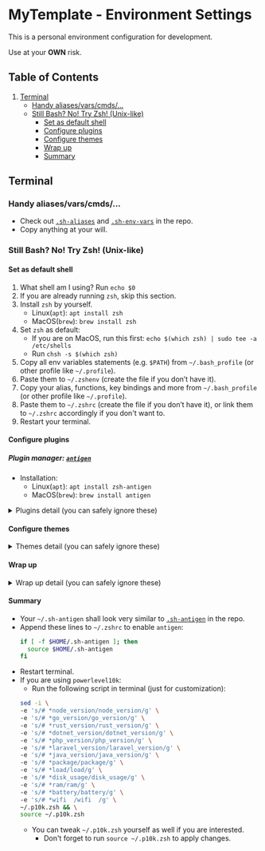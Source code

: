 # MyTemplate - Environment Settings

This is a personal environment configuration for development.

Use at your **OWN** risk.

## Table of Contents

1. [Terminal](#terminal)
    - [Handy aliases/vars/cmds/...](#handy-aliases/vars/cmds/)
    - [Still Bash? No! Try Zsh! (Unix-like)](#still-bash-no-try-zsh-unix-like)
        - [Set as default shell](#set-as-default-shell)
        - [Configure plugins](#configure-plugins)
        - [Configure themes](#configure-themes)
        - [Wrap up](#wrap-up)
        - [Summary](#summary)

## Terminal

### Handy aliases/vars/cmds/...

- Check out [`.sh-aliases`](https://github.com/jerryc05/MyTemplate/blob/__env-settings/.sh-aliases) and [`.sh-env-vars`](https://github.com/jerryc05/MyTemplate/blob/__env-settings/.sh-env.vars) in the repo.
- Copy anything at your will.

### Still Bash? No! Try Zsh! (Unix-like)

#### Set as default shell

1. What shell am I using? Run `echo $0`
2. If you are already running `zsh`, skip this section.
3. Install `zsh` by yourself.
    - Linux(`apt`): `apt install zsh`
    - MacOS(`brew`): `brew install zsh`
4. Set `zsh` as default:
    - If you are on MacOS, run this first: `echo $(which zsh) | sudo tee -a /etc/shells`
    - Run `chsh -s $(which zsh)`
5. Copy all env variables statements (e.g. `$PATH`) from `~/.bash_profile` (or other profile like `~/.profile`).
6. Paste them to `~/.zshenv` (create the file if you don’t have it).
7. Copy your alias, functions, key bindings and more from `~/.bash_profile` (or other profile like `~/.profile`).
8. Paste them to `~/.zshrc` (create the file if you don’t have it), or link them to `~/.zshrc` accordingly if you don't want to.
9. Restart your terminal.

#### Configure plugins

##### Plugin manager: [`antigen`](https://github.com/zsh-users/antigen)

- Installation:
    - Linux(`apt`): `apt install zsh-antigen`
    - MacOS(`brew`): `brew install antigen`

<details><summary>Plugins detail (you can safely ignore these)</summary><p>

##### Syntax highlighting: [`zsh-syntax-highlighting`](https://github.com/zsh-users/zsh-syntax-highlighting)

- Installation:
    - Append `antigen bundle zsh-users/zsh-syntax-highlighting` as the **LAST** (**LAST!** **LAST!**) `antigen bundle ...` in `~/.sh-antigen`.
- Configuration:
    - Maybe you will like to enable async mode:
        - Append `export ZSH_AUTOSUGGEST_USE_ASYNC=1` as well.

##### Automatic suggestions: [`zsh-autosuggestions`](https://github.com/zsh-users/zsh-autosuggestions)

- Installation:
    - Append `antigen bundle zsh-users/zsh-autosuggestions` to `~/.sh-antigen`.

##### Zsh completion: [`zsh-completions`](https://github.com/zsh-users/zsh-completions)

- Installation:
    - Append `antigen bundle zsh-users/zsh-completions` to `~/.sh-antigen`.

##### Safer command pasting: [`safe-paste`](https://github.com/ohmyzsh/ohmyzsh/tree/master/plugins/safe-paste)

- Installation:
    - Append `antigen bundle safe-paste` to `~/.sh-antigen`.

##### Filesystem navigation: [`z`](https://github.com/rupa/z)

- Installation:
    - Append `antigen bundle z` to `~/.sh-antigen`.

##### Invalid command helper: [`command-not-found`](https://github.com/ohmyzsh/ohmyzsh/tree/master/plugins/command-not-found)

- Installation:
    - Append `antigen bundle command-not-found` to `~/.sh-antigen`.

##### Directory listing: [`k`](https://github.com/supercrabtree/k)

- Installation:
    - Append `antigen bundle supercrabtree/k` to `~/.sh-antigen`.
    - MacOS users might want to install `coreutils` to show file sizes in human-readable format. [More info](https://github.com/supercrabtree/k#file-weight-colours).
        - Append `which numfmt >/dev/null || { which brew >/dev/null && brew install coreutils }` as well.

##### Pip autocomplete: [`pip`](https://github.com/ohmyzsh/ohmyzsh/tree/master/plugins/pip)

- Installation:
    - Append `antigen bundle pip` to `~/.sh-antigen`.

##### Terminal 256-color: [`zsh-256color`](https://github.com/chrissicool/zsh-256color)

- Installation:
    - Append `antigen bundle chrissicool/zsh-256color` to `~/.sh-antigen`.

</p></details>

#### Configure themes

<details><summary>Themes detail (you can safely ignore these)</summary><p>

##### [`powerlevel10k`](https://github.com/romkatv/powerlevel10k)

- Installation:
    - Append `antigen bundle romkatv/powerlevel10k` to `~/.sh-antigen`.

</p></details>

#### Wrap up

<details><summary>Wrap up detail (you can safely ignore these)</summary><p>

- Append `antigen apply` to `~/.sh-antigen`.

</p></details>

#### Summary

- Your `~/.sh-antigen` shall look very similar to [`.sh-antigen`](https://github.com/jerryc05/MyTemplate/blob/__env-settings/.sh-antigen) in the repo.
- Append these lines to `~/.zshrc` to enable `antigen`:
  ```sh
  if [ -f $HOME/.sh-antigen ]; then
    source $HOME/.sh-antigen
  fi
  ```
- Restart terminal.
- If you are using `powerlevel10k`:
    - Run the following script in terminal (just for customization):
    ```sh
    sed -i \
    -e 's/# *node_version/node_version/g' \
    -e 's/# *go_version/go_version/g' \
    -e 's/# *rust_version/rust_version/g' \
    -e 's/# *dotnet_version/dotnet_version/g' \
    -e 's/# *php_version/php_version/g' \
    -e 's/# *laravel_version/laravel_version/g' \
    -e 's/# *java_version/java_version/g' \
    -e 's/# *package/package/g' \
    -e 's/# *load/load/g' \
    -e 's/# *disk_usage/disk_usage/g' \
    -e 's/# *ram/ram/g' \
    -e 's/# *battery/battery/g' \
    -e 's/# *wifi  /wifi  /g' \
    ~/.p10k.zsh && \
    source ~/.p10k.zsh
    ```
    - You can tweak `~/.p10k.zsh` yourself as well if you are interested.
        - Don't forget to run `source ~/.p10k.zsh` to apply changes.
